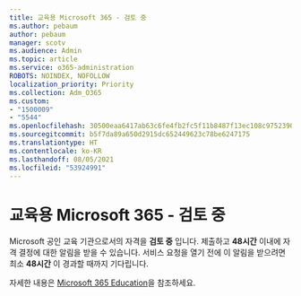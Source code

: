 ```yaml
---
title: 교육용 Microsoft 365 - 검토 중
ms.author: pebaum
author: pebaum
manager: scotv
ms.audience: Admin
ms.topic: article
ms.service: o365-administration
ROBOTS: NOINDEX, NOFOLLOW
localization_priority: Priority
ms.collection: Adm_O365
ms.custom:
- "1500009"
- "5544"
ms.openlocfilehash: 30500eaa6417ab63c6fe4fb2fc5f11b8487f13ec108c9752390825a36e3adc6b
ms.sourcegitcommit: b5f7da89a650d2915dc652449623c78be6247175
ms.translationtype: HT
ms.contentlocale: ko-KR
ms.lasthandoff: 08/05/2021
ms.locfileid: "53924991"
---
```

# <a name="microsoft-365-for-education---under-review"></a>교육용 Microsoft 365 - 검토 중

Microsoft 공인 교육 기관으로서의 자격을 **검토 중** 입니다. 제출하고 **48시간** 이내에 자격 결정에 대한 알림을 받을 수 있습니다. 서비스 요청을 열기 전에 이 알림을 받으려면 최소 **48시간** 이 경과할 때까지 기다립니다.

자세한 내용은 [Microsoft 365 Education](https://www.microsoft.com/education/buy-license/microsoft365)을 참조하세요.
